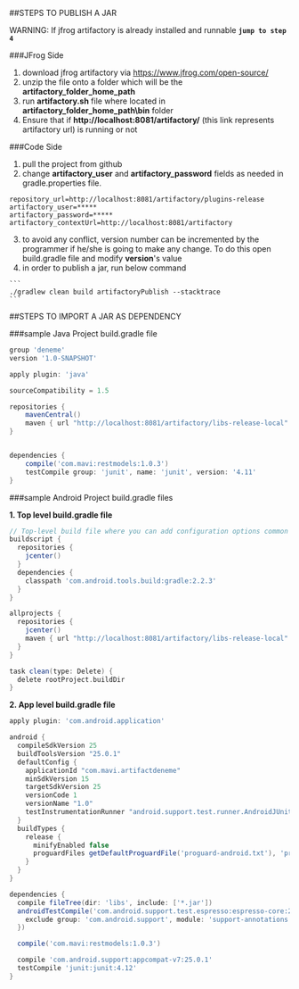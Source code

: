 ##STEPS TO PUBLISH A JAR 

WARNING: If jfrog artifactory is already installed and runnable **`jump to step 4`**

###JFrog Side
  1. download jfrog artifactory via https://www.jfrog.com/open-source/
  2. unzip the file onto a folder which will be the **artifactory_folder_home_path**
  3. run **artifactory.sh** file where located in **artifactory_folder_home_path\bin** folder 
  4. Ensure that if **http://localhost:8081/artifactory/** (this link represents artifactory url) is running or not
  
###Code Side
  1. pull the project from github
  2. change **artifactory_user** and **artifactory_password** fields as needed in gradle.properties file. 
  ```
  repository_url=http://localhost:8081/artifactory/plugins-release
  artifactory_user=*****
  artifactory_password=*****
  artifactory_contextUrl=http://localhost:8081/artifactory
  ```
  
  3. to avoid any conflict, version number can be incremented by the programmer if he/she is going to make any change. To do this
  open build.gradle file and modify **version**'s value
  4. in order to publish a jar, run below command 
  
    ```
    ./gradlew clean build artifactoryPublish --stacktrace
    ```

##STEPS TO IMPORT A JAR AS DEPENDENCY

###sample Java Project build.gradle file

```gradle
group 'deneme'
version '1.0-SNAPSHOT'

apply plugin: 'java'

sourceCompatibility = 1.5

repositories {
    mavenCentral()
    maven { url "http://localhost:8081/artifactory/libs-release-local" }
}


dependencies {
    compile('com.mavi:restmodels:1.0.3')
    testCompile group: 'junit', name: 'junit', version: '4.11'
}
```


###sample Android Project build.gradle files

**1. Top level build.gradle file**
```gradle
// Top-level build file where you can add configuration options common to all sub-projects/modules.
buildscript {
  repositories {
    jcenter()
  }
  dependencies {
    classpath 'com.android.tools.build:gradle:2.2.3'
  }
}

allprojects {
  repositories {
    jcenter()
    maven { url "http://localhost:8081/artifactory/libs-release-local" }
  }
}

task clean(type: Delete) {
  delete rootProject.buildDir
}
```

**2. App level build.gradle file**
```gradle
apply plugin: 'com.android.application'

android {
  compileSdkVersion 25
  buildToolsVersion "25.0.1"
  defaultConfig {
    applicationId "com.mavi.artifactdeneme"
    minSdkVersion 15
    targetSdkVersion 25
    versionCode 1
    versionName "1.0"
    testInstrumentationRunner "android.support.test.runner.AndroidJUnitRunner"
  }
  buildTypes {
    release {
      minifyEnabled false
      proguardFiles getDefaultProguardFile('proguard-android.txt'), 'proguard-rules.pro'
    }
  }
}

dependencies {
  compile fileTree(dir: 'libs', include: ['*.jar'])
  androidTestCompile('com.android.support.test.espresso:espresso-core:2.2.2', {
    exclude group: 'com.android.support', module: 'support-annotations'
  })

  compile('com.mavi:restmodels:1.0.3')

  compile 'com.android.support:appcompat-v7:25.0.1'
  testCompile 'junit:junit:4.12'
}
```

